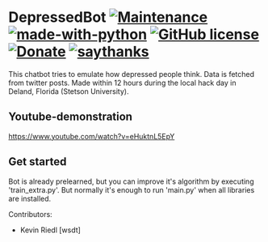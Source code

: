 # DepressedBot [![Maintenance](https://img.shields.io/badge/Maintained%3F-no-red.svg)](https://bitbucket.org/lbesson/ansi-colors) [![made-with-python](https://img.shields.io/badge/Made%20with-Python-1f425f.svg)](https://www.python.org/) [![GitHub license](https://img.shields.io/github/license/wsdt/DepressedBot.svg)](https://github.com/wsdt/DepressedBot/blob/master/LICENSE) [![Donate](https://img.shields.io/badge/Donate-Pay%20me%20a%20coffee-3cf)](https://github.com/wsdt/Global/wiki/Donation) [![saythanks](https://img.shields.io/badge/say-thanks-ff69b4.svg)](https://saythanks.io/to/kevin.riedl.privat%40gmail.com)
This chatbot tries to emulate how depressed people think. Data is fetched from twitter posts.
Made within 12 hours during the local hack day in Deland, Florida (Stetson University).

## Youtube-demonstration
https://www.youtube.com/watch?v=eHuktnL5EpY

## Get started
Bot is already prelearned, but you can improve it's algorithm by executing 'train_extra.py'. But normally it's enough to run 'main.py' when all libraries are installed. 

Contributors: 
- Kevin Riedl [wsdt]
